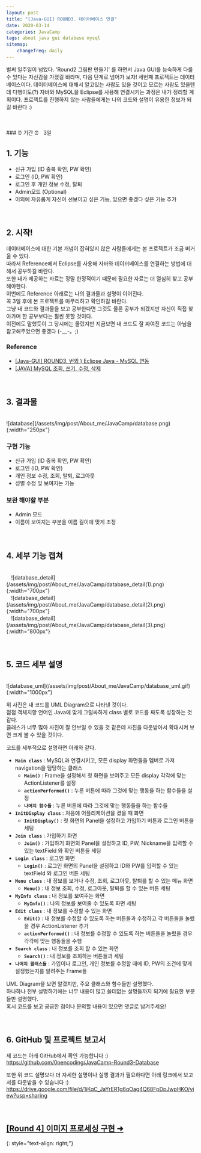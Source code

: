 ```yaml
---
layout: post
title: "[Java-GUI] ROUND3. 데이터베이스 연결"
date: 2020-03-14
categories: JavaCamp
tags: about java gui database mysql
sitemap:
    changefreq: daily
---
```


벌써 일주일이 넘었다. 'Round2 그림판 만들기' 를 하면서 Java GUI를 능숙하게 다룰 수 있다는 자신감을 가졌길 바라며, 다음 단계로 넘어가 보자! 세번째 프로젝트는 데이터베이스이다. 데이터베이스에 대해서 알고있는 사람도 있을 것이고 모르는 사람도 있을텐데 다행이도(?) 자바와 MySQL을 Eclipse를 사용해 연결시키는 과정은 내가 정리할 계획이다. 프로젝트를 진행하지 않는 사람들에게는 나의 코드와 설명이 유용한 정보가 되길 바란다 :)  
<br/>

<br/>
### ⏰ 기간 ⏰ㅤ3일
<br/>

## 1. 기능
* 신규 가입 (ID 중복 확인, PW 확인)
* 로그인 (ID, PW 확인)
* 로그인 후 개인 정보 수정, 탈퇴
* Admin모드 (Optional)
* 이외에 자유롭게 자신이 선보이고 싶은 기능, 있으면 좋겠다 싶은 기능 추가
<br/><br/><br/>

## 2. 시작!
데이터베이스에 대한 기본 개념이 잡혀있지 않은 사람들에게는 본 프로젝트가 조금 버거울 수 있다.  
따라서 Reference에서 Eclipse를 사용해 자바와 데이터베이스를 연결하는 방법에 대해서 공부하길 바란다.  
또한 내가 제공하는 자료는 정말 한정적이기 때문에 필요한 자료는 더 열심히 찾고 공부해야한다.  
이번에도 Reference 아래로는 나의 결과물과 설명이 이어진다.  
꼭 3일 후에 본 프로젝트를 마무리하고 확인하길 바란다.  
그냥 내 코드와 결과물을 보고 공부한다면 그것도 물론 공부가 되겠지만 자신이 직접 찾아가며 한 공부보다는 훨씬 못할 것이다.  
이전에도 말했듯이 그 당시에는 몰랐지만 지금보면 내 코드도 잘 짜여진 코드는 아님을 참고해주었으면 좋겠다 (-﹏-。;)  

### Reference
- [[Java-GUI] ROUND3. 번외 ) Eclipse Java - MySQL 연동](https://0pencoding.github.io/about/java/gui/database/mysql/2020/03/14/13-JavaCamp_Round3.5_%EC%9E%90%EB%B0%94MySQL%EC%97%B0%EA%B2%B0.html)
- [[JAVA] MySQL 조회, 쓰기, 수정, 삭제](https://goppa.tistory.com/entry/MySQL-%EC%A1%B0%ED%9A%8C-%EC%93%B0%EA%B8%B0-%EC%88%98%EC%A0%95-%EC%82%AD%EC%A0%9C)
<br/><br/><br/>

## 3. 결과물
<br/>
![database](/assets/img/post/About_me/JavaCamp/database.png){:width="250px"}  

### 구현 기능
- 신규 가입 (ID 중복 확인, PW 확인)
- 로그인 (ID, PW 확인)
- 개인 정보 수정, 조회, 탈퇴, 로그아웃
- 성별 수정 및 보여지는 기능

### 보완 해야할 부분
- Admin 모드
- 이름이 보여지는 부분을 이름 길이에 맞게 조정
<br/><br/><br/>

## 4. 세부 기능 캡쳐
<br/>
ㅤ![database_detail](/assets/img/post/About_me/JavaCamp/database_detail(1).png){:width="700px"}  
<br/>
ㅤ![database_detail](/assets/img/post/About_me/JavaCamp/database_detail(2).png){:width="700px"}  
<br/>
ㅤ![database_detail](/assets/img/post/About_me/JavaCamp/database_detail(3).png){:width="800px"}
<br/><br/><br/>

## 5. 코드 세부 설명
<br/>
![database_uml](/assets/img/post/About_me/JavaCamp/database_uml.gif){:width="1000px"}  

위 사진은 내 코드를 UML Diagram으로 나타낸 것이다.  
점점 객체지향 언어인 Java에 맞게 그럴싸하게 class 별로 코드를 짜도록 성장하는 것 같다.  
클래스가 너무 많아 사진이 잘 안보일 수 있을 것 같은데 사진을 다운받아서 확대시켜 보면 크게 볼 수 있을 것이다.  

코드를 세부적으로 설명하면 아래와 같다.
- **`Main class`** : MySQL과 연결시키고, 모든 display 화면들을 멤버로 가져 navigation을 담당하는 클래스
    - **`Main()`** : Frame을 설정해서 첫 화면을 보여주고 모든 display 각각에 맞는 ActionListener를 설정
    - **`actionPerformed()`** : 누른 버튼에 따라 그것에 맞는 행동을 하는 함수들을 설정
    - **`나머지 함수들`** : 누른 버튼에 따라 그것에 맞는 행동들을 하는 함수들
- **`InitDisplay class`** : 처음에 어플리케이션을 켰을 때 화면
    - **`InitDisplay()`** : 첫 화면의 Panel을 설정하고 가입하기 버튼과 로그인 버튼을 세팅
- **`Join class`** : 가입하기 화면
    - **`Join()`** : 가입하기 화면의 Panel을 설정하고 ID, PW, Nickname을 입력할 수 있는 textField 와 확인 버튼들 세팅
- **`Login class`** : 로그인 화면
    - **`Login()`** : 로그인 화면의 Panel을 설정하고 ID와 PW를 입력할 수 있는 textField 와 로그인 버튼 세팅
- **`Menu class`** : 내 정보를 보거나 수정, 조회, 로그아웃, 탈퇴를 할 수 있는 메뉴 화면
    - **`Menu()`** : 내 정보 조회, 수정, 로그아웃, 탈퇴를 할 수 있는 버튼 세팅
- **`MyInfo class`** : 내 정보를 보여주는 화면
    - **`MyInfo()`** : 나의 정보를 보여줄 수 있도록 화면 세팅
- **`Edit class`** : 내 정보를 수정할 수 있는 화면
    - **`Edit()`** : 내 정보를 수정할 수 있도록 하는 버튼들과 수정하고 각 버튼들을 눌렀을 경우 ActionListener 추가
    - **`actionPerformed()`** : 내 정보를 수정할 수 있도록 하는 버튼들을 눌렀을 경우 각각에 맞는 행동들을 수행
- **`Search class`** : 내 정보를 조회 할 수 있는 화면
    - **`Search()`** : 내 정보를 조회하는 버튼들과 세팅
- **`나머지 클래스들`** : 가입이나 로그인, 개인 정보를 수정할 때에 ID, PW의 조건에 맞게 설정했는지를 알려주는 Frame들

UML Diagram을 보면 알겠지만, 주요 클래스와 함수들만 설명했다.  
하나하나 전부 설명하기에는 너무 내용이 많고 쓸데없는 설명들까지 되기에 필요한 부분들만 설명했다.  
혹시 코드를 보고 궁금한 점이나 문의할 내용이 있으면 댓글로 남겨주세요!
<br/><br/><br/>

## 6. GitHub 및 프로젝트 보고서
제 코드는 아래 GitHub에서 확인 가능합니다 :)  
<https://github.com/0pencoding/JavaCamp-Round3-Database>

또한 위 코드 설명보다 더 자세한 설명이나 실행 결과가 필요하다면 아래 링크에서 보고서를 다운받을 수 있습니다 :)  
<https://drive.google.com/file/d/1jKqC_JaYrER1g6qOag4Q68FpDpJwpHKO/view?usp=sharing>
<br/><br/><br/>

## [[Round 4] 이미지 프로세싱 구현 ➜ ](https://0pencoding.github.io/about/java/gui/imageprocessing/2020/03/14/JavaCamp_Round4_%EC%9D%B4%EB%AF%B8%EC%A7%80%ED%94%84%EB%A1%9C%EC%84%B8%EC%8B%B1.html)
{: style="text-align: right;"}
<br/>